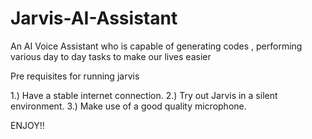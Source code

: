 # Jarvis-AI-Assistant
An AI Voice Assistant who is capable of generating codes , performing various day to day tasks to make our lives easier

Pre requisites for running jarvis

1.) Have a stable internet connection.
2.) Try out Jarvis in a silent environment.
3.) Make use of a good quality microphone.


ENJOY!! 
